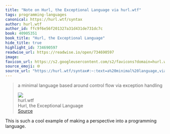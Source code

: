 ```yaml
---
title: "Note on Hurl, the Exceptional Language via hurl.wtf"
tags: programming-languages
canonical: https://hurl.wtf/syntax
author: hurl.wtf
author_id: ffc9f6e56f201327a31d431de731dc7c
book: 40905351
book_title: "Hurl, the Exceptional Language"
hide_title: true
highlight_id: 734690597
readwise_url: https://readwise.io/open/734690597
image: 
favicon_url: https://s2.googleusercontent.com/s2/favicons?domain=hurl.wtf
source_emoji: 🌐
source_url: "https://hurl.wtf/syntax#:~:text=a%20minimal%20language,via%20exception%20handling"
---
```


> a minimal language based around control flow via exception handling
> <div class="quoteback-footer"><div class="quoteback-avatar"><img class="mini-favicon" src="https://s2.googleusercontent.com/s2/favicons?domain=hurl.wtf"></div><div class="quoteback-metadata"><div class="metadata-inner"><span style="display:none">FROM:</span><div aria-label="hurl.wtf" class="quoteback-author"> hurl.wtf</div><div aria-label="Hurl, the Exceptional Language" class="quoteback-title"> Hurl, the Exceptional Language</div></div></div><div class="quoteback-backlink"><a target="_blank" aria-label="go to the full text of this quotation" rel="noopener" href="https://hurl.wtf/syntax#:~:text=a%20minimal%20language,via%20exception%20handling" class="quoteback-arrow"> Source</a></div></div>

This is such a cool example of making a perspective into a programming language. 